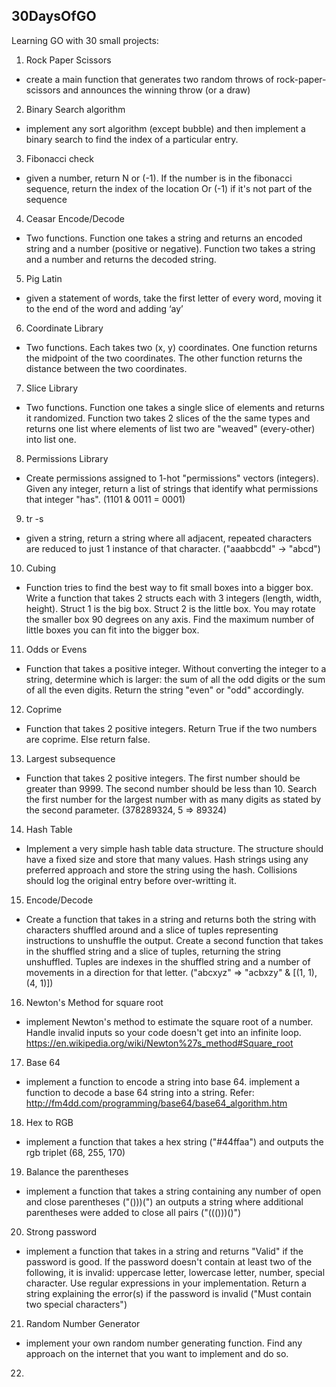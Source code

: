 ## 30DaysOfGO

Learning GO with 30 small projects:

1. Rock Paper Scissors

- create a main function that generates two random throws of rock-paper-scissors and announces the winning throw (or a draw)

2. Binary Search algorithm

- implement any sort algorithm (except bubble) and then implement a binary search to find the index of a particular entry.

3. Fibonacci check

- given a number, return N or (-1). If the number is in the fibonacci sequence, return the index of the location Or (-1) if it's not part of the sequence

4. Ceasar Encode/Decode

- Two functions. Function one takes a string and returns an encoded string and a number (positive or negative). Function two takes a string and a number and returns the decoded string.

5. Pig Latin

- given a statement of words, take the first letter of every word, moving it to the end of the word and adding ‘ay’

6. Coordinate Library

- Two functions. Each takes two (x, y) coordinates. One function returns the midpoint of the two coordinates. The other function returns the distance between the two coordinates.

7. Slice Library

- Two functions. Function one takes a single slice of elements and returns it randomized. Function two takes 2 slices of the the same types and returns one list where elements of list two are "weaved" (every-other) into list one.

8. Permissions Library

- Create permissions assigned to 1-hot "permissions" vectors (integers). Given any integer, return a list of strings that identify what permissions that integer "has". (1101 & 0011 = 0001)

9. tr -s

- given a string, return a string where all adjacent, repeated characters are reduced to just 1 instance of that character. ("aaabbcdd" -> "abcd")

10. Cubing

- Function tries to find the best way to fit small boxes into a bigger box. Write a function that takes 2 structs each with 3 integers (length, width, height). Struct 1 is the big box. Struct 2 is the little box. You may rotate the smaller box 90 degrees on any axis. Find the maximum number of little boxes you can fit into the bigger box.

11. Odds or Evens

- Function that takes a positive integer. Without converting the integer to a string, determine which is larger: the sum of all the odd digits or the sum of all the even digits. Return the string "even" or "odd" accordingly.

12. Coprime

- Function that takes 2 positive integers. Return True if the two numbers are coprime. Else return false.

13. Largest subsequence

- Function that takes 2 positive integers. The first number should be greater than 9999. The second number should be less than 10. Search the first number for the largest number with as many digits as stated by the second parameter. (378289324, 5 => 89324)

14. Hash Table

- Implement a very simple hash table data structure. The structure should have a fixed size and store that many values. Hash strings using any preferred approach and store the string using the hash. Collisions should log the original entry before over-writting it.

15. Encode/Decode

- Create a function that takes in a string and returns both the string with characters shuffled around and a slice of tuples representing instructions to unshuffle the output. Create a second function that takes in the shuffled string and a slice of tuples, returning the string unshuffled. Tuples are indexes in the shuffled string and a number of movements in a direction for that letter.
  ("abcxyz" => "acbxzy" & [(1, 1), (4, 1)])

16. Newton's Method for square root

- implement Newton's method to estimate the square root of a number. Handle invalid inputs so your code doesn't get into an infinite loop. https://en.wikipedia.org/wiki/Newton%27s_method#Square_root

17. Base 64

- implement a function to encode a string into base 64. implement a function to decode a base 64 string into a string. Refer: http://fm4dd.com/programming/base64/base64_algorithm.htm

18. Hex to RGB

- implement a function that takes a hex string ("#44ffaa") and outputs the rgb triplet (68, 255, 170)

19. Balance the parentheses

- implement a function that takes a string containing any number of open and close parentheses ("()))(") an outputs a string where additional parentheses were added to close all pairs ("((()))()")

20. Strong password

- implement a function that takes in a string and returns "Valid" if the password is good. If the password doesn't contain at least two of the following, it is invalid: uppercase letter, lowercase letter, number, special character. Use regular expressions in your implementation. Return a string explaining the error(s) if the password is invalid ("Must contain two special characters")

21. Random Number Generator

- implement your own random number generating function. Find any approach on the internet that you want to implement and do so.

22.
